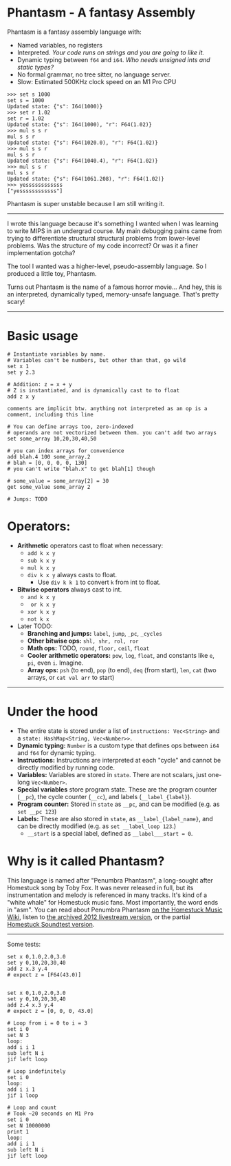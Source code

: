 # Phantasm - A fantasy Assembly

Phantasm is a fantasy assembly language with:

 - Named variables, no registers
 - Interpreted. *Your code runs on strings and you are going to like it.*
 - Dynamic typing between `f64` and `i64`. *Who needs unsigned ints and static types?*
 - No formal grammar, no tree sitter, no language server.
 - Slow: Estimated 500KHz clock speed on an M1 Pro CPU

```
>>> set s 1000 
set s = 1000
Updated state: {"s": I64(1000)}
>>> set r 1.02 
set r = 1.02
Updated state: {"s": I64(1000), "r": F64(1.02)}
>>> mul s s r
mul s s r
Updated state: {"s": F64(1020.0), "r": F64(1.02)}
>>> mul s s r
mul s s r
Updated state: {"s": F64(1040.4), "r": F64(1.02)}
>>> mul s s r
mul s s r
Updated state: {"s": F64(1061.208), "r": F64(1.02)}
>>> yessssssssssss
["yessssssssssss"]

```

Phantasm is super unstable because I am still writing it.

---


I wrote this language because it's something I wanted when I was learning to write MIPS in an undergrad course.  My main debugging pains came from trying to differentiate structural structural problems from lower-level problems. Was the structure of my code incorrect? Or was it a finer implementation gotcha?

The tool I wanted was a higher-level, pseudo-assembly language. So I produced a little toy, Phantasm.

Turns out Phantasm is the name of a famous horror movie... And hey, this is an interpreted, dynamically typed, memory-unsafe language. That's pretty scary!

---

# Basic usage

```
# Instantiate variables by name.
# Variables can't be numbers, but other than that, go wild
set x 1
set y 2.3

# Addition: z = x + y
# Z is instantiated, and is dynamically cast to to float
add z x y

comments are implicit btw. anything not interpreted as an op is a comment, including this line 

# You can define arrays too, zero-indexed
# operands are not vectorized between them. you can't add two arrays
set some_array 10,20,30,40,50

# you can index arrays for convenience
add blah.4 100 some_array.2
# blah = [0, 0, 0, 0, 130]
# you can't write "blah.x" to get blah[1] though

# some_value = some_array[2] = 30
get some_value some_array 2

# Jumps: TODO
```

# Operators:

- **Arithmetic** operators cast to float when necessary:
  - `add k x y`
  - `sub k x y`
  - `mul k x y`
  - `div k x y` always casts to float.
    - Use `div k k 1` to convert `k` from int to float.
- **Bitwise operators** always cast to int.
  - `and k x y`
  - ` or k x y`
  - `xor k x y`
  - `not k x`
- Later TODO:
  - **Branching and jumps:** `label`, `jump`, `_pc`, `_cycles`
  - **Other bitwise ops:**  `shl, shr, rol, ror`
  - **Math ops:** TODO, `round`, `floor,` `ceil`, `float`
  - **Cooler arithmetic operators:** `pow`, `log`, `float`, and constants like `e`, `pi`, even `i`. Imagine.
  - **Array ops:** `psh` (to end), `pop` (to end), `deq` (from start), `len`, `cat` (two arrays, or `cat val arr` to start)

---

# Under the hood

- The entire state is stored under a list of `instructions: Vec<String>` and a `state: HashMap<String, Vec<Number>>`.
- **Dynamic typing:** `Number` is a custom type that defines ops between `i64` and `f64` for dynamic typing.
- **Instructions:** Instructions are interpreted at each "cycle" and cannot be directly modified by running code.
- **Variables:** Variables are stored in `state`. There are not scalars, just one-long `Vec<Number>`.
- **Special variables** store program state. These are the program counter (`__pc`), the cycle counter (`__cc`), and labels (`__label_{label}`).
- **Program counter:** Stored in `state` as `__pc`, and can be modified (e.g. as `set __pc 123`)
- **Labels:** These are also stored in `state`, as `__label_{label_name}`, and can be directly modified (e.g. as `set __label_loop 123`.)
  - `__start` is a special label, defined as `__label___start = 0`.


# Why is it called Phantasm?

This language is named after "Penumbra Phantasm", a long-sought after Homestuck song by Toby Fox. It was never released in full, but its instrumentation and melody is referenced in many tracks. It's kind of a "white whale" for Homestuck music fans. Most importantly, the word ends in "asm". You can read about Penumbra Phantasm [on the Homestuck Music Wiki](https://hsmusic.wiki/track/penumbra-phantasm/), listen to [the archived 2012 livestream version](https://www.youtube.com/watch?v=RIq4GrMv96I), or the partial [Homestuck Soundtest version](https://www.youtube.com/watch?v=OdntMzdkFnk).

---

Some tests:

```
set x 0,1.0,2.0,3.0
set y 0,10,20,30,40
add z x.3 y.4
# expect z = [F64(43.0)]


set x 0,1.0,2.0,3.0
set y 0,10,20,30,40
add z.4 x.3 y.4
# expect z = [0, 0, 0, 43.0]

# Loop from i = 0 to i = 3
set i 0
set N 3
loop:
add i i 1
sub left N i
jif left loop

# Loop indefinitely
set i 0
loop:
add i i 1
jif 1 loop

# Loop and count
# Took ~20 seconds on M1 Pro
set i 0
set N 10000000
print 1
loop:
add i i 1
sub left N i
jif left loop


```